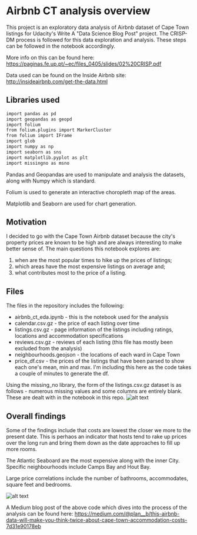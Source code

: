 # Airbnb CT analysis overview

This project is an exploratory data analysis of Airbnb dataset of Cape Town listings for Udacity's Write A "Data Science Blog Post" project. The CRISP-DM process is followed for this data exploration and analysis. These steps can be followed in the notebook accordingly.

More info on this can be found here:
https://paginas.fe.up.pt/~ec/files_0405/slides/02%20CRISP.pdf

Data used can be found on the Inside Airbnb site: http://insideairbnb.com/get-the-data.html

## Libraries used

```bash
import pandas as pd
import geopandas as geopd
import folium
from folium.plugins import MarkerCluster
from folium import IFrame
import glob
import numpy as np
import seaborn as sns
import matplotlib.pyplot as plt
import missingno as msno

```

Pandas and Geopandas are used to manipulate and analysis the datasets, along with Numpy which is standard.

Folium is used to generate an interactive choropleth map of the areas.

Matplotlib and Seaborn are used for chart generation.

## Motivation

I decided to go with the Cape Town Airbnb dataset because the city's property prices are known to be high and are always interesting to make better sense of. The main questions this notebook explores are:

1) when are the most popular times to hike up the prices of listings;
2) which areas have the most expensive listings on average and;
3) what contributes most to the price of a listing.

## Files

The files in the repository includes the following:

- airbnb_ct_eda.ipynb - this is the notebook used for the analysis
- calendar.csv.gz - the price of each listing over time
- listings.csv.gz - page information of the listings including ratings, locations and accommodation specifications
- reviews.csv.gz - reviews of each listing (this file has mostly been excluded from the analysis)
- neighbourhoods.geojson - the locations of each ward in Cape Town
- price_df.csv - the prices of the listings that have been parsed to show each one's mean, min and max. I'm including this here as the code takes a couple of minutes to generate the df.

Using the missing_no library, the form of the listings.csv.gz dataset is as follows - numerous missing values and some columns are entirely blank. These are dealt with in the notebook in this repo.
![alt text](https://user-images.githubusercontent.com/6917448/64471858-a1980d00-d156-11e9-8644-9424c7124e48.png)

## Overall findings

Some of the findings include that costs are lowest the closer we more to the present date. This is perhaos an indicator that hosts tend to rake up prices over the long run and bring them down as the date approaches to fill up more rooms.

The Atlantic Seaboard are the most expensive along with the inner City. Specific neighbourhoods include Camps Bay and Hout Bay.

Large price correlations include the number of bathrooms, accommodates, square feet and bedrooms.

![alt text](https://cdn-images-1.medium.com/max/2600/1*umGJozQ0DWFLz2LUo5vBWw.jpeg)

A Medium blog post of the above code which dives into the process of the analysis can be found here: https://medium.com/@plan__b/this-airbnb-data-will-make-you-think-twice-about-cape-town-accommodation-costs-7d31e90178eb
